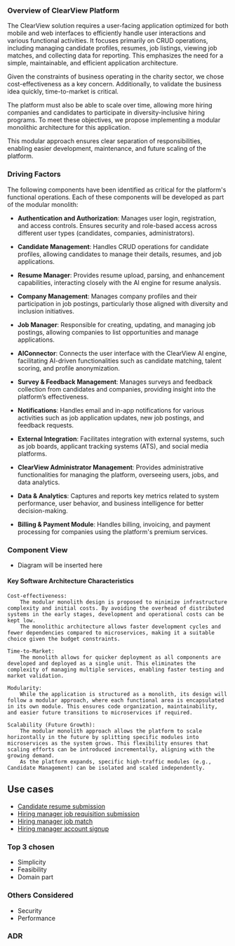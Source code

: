 ### Overview of ClearView Platform

The ClearView solution requires a user-facing application optimized for both mobile and web interfaces to efficiently handle user interactions and various functional activities. It focuses primarily on CRUD operations, including managing candidate profiles, resumes, job listings, viewing job matches, and collecting data for reporting. This emphasizes the need for a simple, maintainable, and efficient application architecture.

Given the constraints of business operating in the charity sector, we chose cost-effectiveness as a key concern. Additionally, to validate the business idea quickly, time-to-market is critical.

The platform must also be able to scale over time, allowing more hiring companies and candidates to participate in diversity-inclusive hiring programs. To meet these objectives, we propose implementing a modular monolithic architecture for this application.

This modular approach ensures clear separation of responsibilities, enabling easier development, maintenance, and future scaling of the platform.

### Driving Factors

The following components have been identified as critical for the platform's functional operations. Each of these components will be developed as part of the modular monolith:

* **Authentication and Authorization**:
Manages user login, registration, and access controls. Ensures security and role-based access across different user types (candidates, companies, administrators).

* **Candidate Management**:
Handles CRUD operations for candidate profiles, allowing candidates to manage their details, resumes, and job applications.

* **Resume Manager**:
Provides resume upload, parsing, and enhancement capabilities, interacting closely with the AI engine for resume analysis.

* **Company Management**:
Manages company profiles and their participation in job postings, particularly those aligned with diversity and inclusion initiatives.

* **Job Manager**:
Responsible for creating, updating, and managing job postings, allowing companies to list opportunities and manage applications.

* **AIConnector**:
Connects the user interface with the ClearView AI engine, facilitating AI-driven functionalities such as candidate matching, talent scoring, and profile anonymization.

* **Survey & Feedback Management**:
Manages surveys and feedback collection from candidates and companies, providing insight into the platform’s effectiveness.

* **Notifications**:
Handles email and in-app notifications for various activities such as job application updates, new job postings, and feedback requests.

* **External Integration**:
Facilitates integration with external systems, such as job boards, applicant tracking systems (ATS), and social media platforms.

* **ClearView Administrator Management**:
Provides administrative functionalities for managing the platform, overseeing users, jobs, and data analytics.

* **Data & Analytics**:
Captures and reports key metrics related to system performance, user behavior, and business intelligence for better decision-making.

* **Billing & Payment Module**:
Handles billing, invoicing, and payment processing for companies using the platform's premium services.

### Component View
* Diagram will be inserted here

#### Key Software Architecture Characteristics

    Cost-effectiveness:
        The modular monolith design is proposed to minimize infrastructure complexity and initial costs. By avoiding the overhead of distributed systems in the early stages, development and operational costs can be kept low.
        The monolithic architecture allows faster development cycles and fewer dependencies compared to microservices, making it a suitable choice given the budget constraints.

    Time-to-Market:
        The monolith allows for quicker deployment as all components are developed and deployed as a single unit. This eliminates the complexity of managing multiple services, enabling faster testing and market validation.

    Modularity:
        While the application is structured as a monolith, its design will follow a modular approach, where each functional area is encapsulated in its own module. This ensures code organization, maintainability, and easier future transitions to microservices if required.

    Scalability (Future Growth):
        The modular monolith approach allows the platform to scale horizontally in the future by splitting specific modules into microservices as the system grows. This flexibility ensures that scaling efforts can be introduced incrementally, aligning with the growing demand.
        As the platform expands, specific high-traffic modules (e.g., Candidate Management) can be isolated and scaled independently.

## Use cases

* [Candidate resume submission](Usecases%2FUS1-candidate-submission.md)
* [Hiring manager job requisition submission](Usecases%2FUS2-hiringmanager-submission.md)
* [Hiring manager job match](Usecases%2FUS3-hiringmanager-match.md)
* [Hiring manager account signup](Usecases%2FUS4-hiringmanager-account.md)

### Top 3 chosen
* Simplicity
* Feasibility
* Domain part

### Others Considered
* Security
* Performance

### ADR